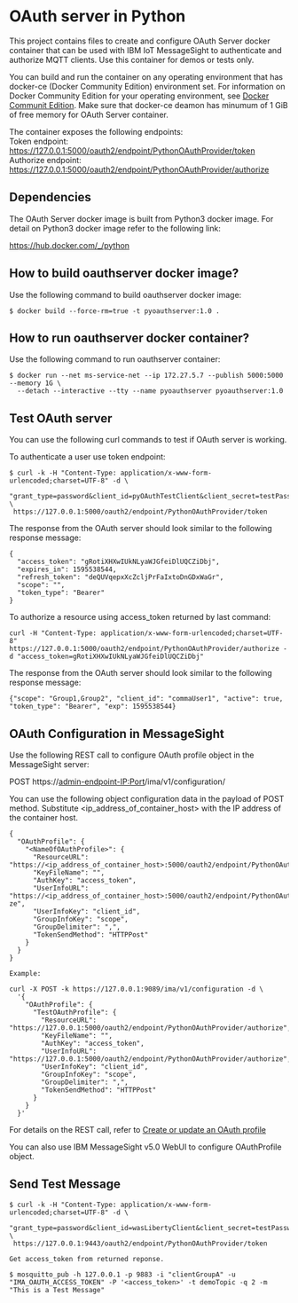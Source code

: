 # OAuth server in Python

This project contains files to create and configure OAuth Server docker container 
that can be used with IBM IoT MessageSight to authenticate and authorize MQTT clients. 
Use this container for demos or tests only.

You can build and run the container on any operating environment that has
docker-ce (Docker Community Edition) environment set. For information on Docker Community Edition for your
operating environment, see [Docker Communit Edition](https://store.docker.com/search?q=Docker%20Community%20Edition&type=edition&offering=community).
Make sure that docker-ce deamon has minumum of 1 GiB of free memory for OAuth Server container.

The container exposes the following endpoints: <br>
Token endpoint:     https://127.0.0.1:5000/oauth2/endpoint/PythonOAuthProvider/token <br>
Authorize endpoint: https://127.0.0.1:5000/oauth2/endpoint/PythonOAuthProvider/authorize <br>

## Dependencies

The OAuth Server docker image is built from Python3 docker image. For detail on Python3 docker image refer to the following link:

https://hub.docker.com/_/python

## How to build oauthserver docker image?

Use the following command to build oauthserver docker image:
```
$ docker build --force-rm=true -t pyoauthserver:1.0 .
```

## How to run oauthserver docker container?

Use the following command to run oauthserver container:
```
$ docker run --net ms-service-net --ip 172.27.5.7 --publish 5000:5000 --memory 1G \
  --detach --interactive --tty --name pyoauthserver pyoauthserver:1.0
```

## Test OAuth server

You can use the following curl commands to test if OAuth server is working.

To authenticate a user use token endpoint:

```
$ curl -k -H "Content-Type: application/x-www-form-urlencoded;charset=UTF-8" -d \
 "grant_type=password&client_id=pyOAuthTestClient&client_secret=testPassw0rd&username=spaceUser1&password=testPassw0rd" \
 https://127.0.0.1:5000/oauth2/endpoint/PythonOAuthProvider/token

```

The response from the OAuth server should look similar to the following response message:

```
{
  "access_token": "gRotiXHXwIUkNLyaWJGfeiDlUQCZiDbj",
  "expires_in": 1595538544,
  "refresh_token": "deQUVqepxXcZcljPrFaIxtoDnGDxWaGr",
  "scope": "",
  "token_type": "Bearer"
}

```

To authorize a resource using access_token returned by last command:

```
curl -H "Content-Type: application/x-www-form-urlencoded;charset=UTF-8" https://127.0.0.1:5000/oauth2/endpoint/PythonOAuthProvider/authorize -d "access_token=gRotiXHXwIUkNLyaWJGfeiDlUQCZiDbj"
```

The response from the OAuth server should look similar to the following response message:
```
{"scope": "Group1,Group2", "client_id": "commaUser1", "active": true, "token_type": "Bearer", "exp": 1595538544}
```

## OAuth Configuration in MessageSight 

Use the following REST call to configure OAuth profile object in the MessageSight server:

POST https://<admin-endpoint-IP:Port>/ima/v1/configuration/

You can use the following object configuration data in the payload of POST method.
Substitute <ip_address_of_container_host> with the IP address of the container host.

```
{    
  "OAuthProfile": {
    "<NameOfOAuthProfile>": {
      "ResourceURL": "https://<ip_address_of_container_host>:5000/oauth2/endpoint/PythonOAuthProvider/authorize",
      "KeyFileName": "",
      "AuthKey": "access_token",
      "UserInfoURL": "https://<ip_address_of_container_host>:5000/oauth2/endpoint/PythonOAuthProvider/authori
ze",
      "UserInfoKey": "client_id",
      "GroupInfoKey": "scope",
      "GroupDelimiter": ",",
      "TokenSendMethod": "HTTPPost"
    } 
  }
}

Example:

curl -X POST -k https://127.0.0.1:9089/ima/v1/configuration -d \
  '{
    "OAuthProfile": {
      "TestOAuthProfile": {
        "ResourceURL": "https://127.0.0.1:5000/oauth2/endpoint/PythonOAuthProvider/authorize",
        "KeyFileName": "",
        "AuthKey": "access_token",
        "UserInfoURL": "https://127.0.0.1:5000/oauth2/endpoint/PythonOAuthProvider/authorize",
        "UserInfoKey": "client_id",
        "GroupInfoKey": "scope",
        "GroupDelimiter": ",",
        "TokenSendMethod": "HTTPPost"
      }
    }
  }'

```

For details on the REST call, refer to [Create or update an OAuth profile](https://www.ibm.com/support/knowledgecenter/en/SSWMAJ_2.0.0/com.ibm.ism.doc/Reference/SecurityCmd/cmd_create_update_oauth.html)

You can also use IBM MessageSight v5.0 WebUI to configure OAuthProfile object.

## Send Test Message

```
$ curl -k -H "Content-Type: application/x-www-form-urlencoded;charset=UTF-8" -d \
 "grant_type=password&client_id=wasLibertyClient&client_secret=testPassw0rd&username=commmaUser1&password=testPassw0rd" \
 https://127.0.0.1:9443/oauth2/endpoint/PythonOAuthProvider/token

Get access_token from returned reponse.

$ mosquitto_pub -h 127.0.0.1 -p 9883 -i "clientGroupA" -u "IMA_OAUTH_ACCESS_TOKEN" -P '<access_token>' -t demoTopic -q 2 -m "This is a Test Message"

```

